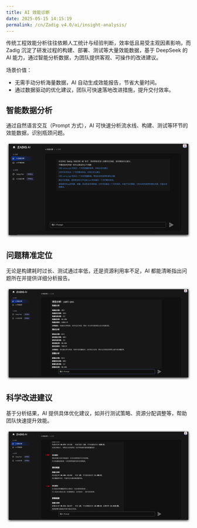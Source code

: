 ```yaml
---
title: AI 效能诊断
date: 2025-05-15 14:15:19
permalink: /cn/Zadig v4.0/ai/insight-analysis/
---
```


传统工程效能分析往往依赖人工统计与经验判断，效率低且易受主观因素影响，而 Zadig 沉淀了研发过程的构建、部署、测试等大量效能数据，基于 DeepSeek 的 AI 能力，通过智能分析数据，为团队提供客观、可操作的改进建议。

场景价值：
- 无需手动分析海量数据，AI 自动生成效能报告，节省大量时间。
- 通过数据驱动的优化建议，团队可快速落地改进措施，提升交付效率。

## 智能数据分析

通过自然语言交互（Prompt 方式），AI 可快速分析流水线、构建、测试等环节的效能数据，识别瓶颈问题。

![insight](../../../_images/ai_insight_analysis_1.png)

## 问题精准定位

无论是构建耗时过长、测试通过率低，还是资源利用率不足，AI 都能清晰指出问题所在并提供详细分析报告。

![insight](../../../_images/ai_insight_analysis_2.png)

## 科学改进建议

基于分析结果，AI 提供具体优化建议，如并行测试策略、资源分配调整等，帮助团队快速提升效能。

![insight](../../../_images/ai_insight_analysis_3.png)